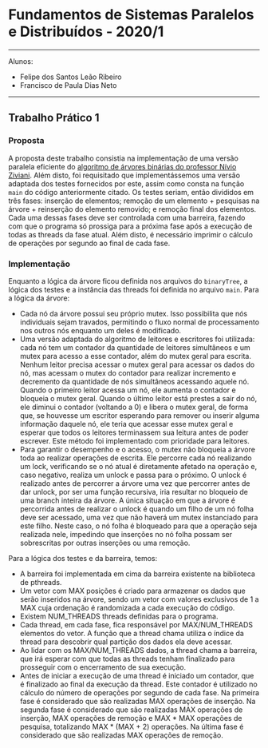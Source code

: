 # Fundamentos de Sistemas Paralelos e Distribuídos - 2020/1
___
Alunos:
- Felipe dos Santos Leão Ribeiro
- Francisco de Paula Dias Neto
___
## Trabalho Prático 1
### Proposta
A proposta deste trabalho consistia na implementação de uma versão paralela eficiente do [algoritmo de árvores binárias do professor Nívio Ziviani](https://www2.dcc.ufmg.br/livros/algoritmos/cap5/codigo/c/5.4a5.10-arvorebinaria.c). Além disto, foi requisitado que implementássemos uma versão adaptada dos testes fornecidos por este, assim como consta na função `main` do código anteriormente citado. Os testes seriam, então divididos em três fases: inserção de elementos; remoção de um elemento + pesquisas na árvore + reinserção do elemento removido; e remoção final dos elementos. Cada uma dessas fases deve ser controlada com uma barreira, fazendo com que o programa só prossiga para a próxima fase após a execução de todas as threads da fase atual. Além disto, é necessário imprimir o cálculo de operações por segundo ao final de cada fase.

### Implementação
Enquanto a lógica da árvore ficou definida nos arquivos do `binaryTree`, a lógica dos testes e a instância das threads foi definida no arquivo `main`. Para a lógica da árvore:
- Cada nó da árvore possui seu próprio mutex. Isso possibilita que nós individuais sejam travados, permitindo o fluxo normal de processamento nos outros nós enquanto um deles é modificado.
- Uma versão adaptada do algoritmo de leitores e escritores foi utilizada: cada nó tem um contador da quantidade de leitores simultâneos e um mutex para acesso a esse contador, além do mutex geral para escrita. Nenhum leitor precisa acessar o mutex geral para acessar os dados do nó, mas acessam o mutex do contador para realizar incremento e decremento da quantidade de nós simultâneos acessando aquele nó. Quando o primeiro leitor acessa um nó, ele aumenta o contador e bloqueia o mutex geral. Quando o último leitor está prestes a sair do nó, ele diminui o contador (voltando a 0) e libera o mutex geral, de forma que, se houvesse um escritor esperando para remover ou inserir alguma informação daquele nó, ele teria que acessar esse mutex geral e esperar que todos os leitores terminassem sua leitura antes de poder escrever. Este método foi implementado com prioridade para leitores.
- Para garantir o desempenho e o acesso, o mutex não bloqueia a árvore toda ao realizar operações de escrita. Ele percorre cada nó realizando um lock, verificando se o nó atual é diretamente afetado na operação e, caso negativo, realiza um unlock e passa para o próximo. O unlock é realizado antes de percorrer a árvore uma vez que percorrer antes de dar unlock, por ser uma função recursiva, iria resultar no bloqueio de uma branch inteira da árvore. A única situação em que a árvore é percorrida antes de realizar o unlock é quando um filho de um nó folha deve ser acessado, uma vez que não haverá um mutex instanciado para este filho. Neste caso, o nó folha é bloqueado para que a operação seja realizada nele, impedindo que inserções no nó folha possam ser sobrescritas por outras inserções ou uma remoção.

Para a lógica dos testes e da barreira, temos:
- A barreira foi implementada em cima da barreira existente na biblioteca de pthreads.
- Um vetor com MAX posições é criado para armazenar os dados que serão inseridos na árvore, sendo um vetor com valores exclusivos de 1 a MAX cuja ordenação é randomizada a cada execução do código.
- Existem NUM_THREADS threads definidas para o programa.
- Cada thread, em cada fase, fica responsável por MAX/NUM_THREADS elementos do vetor. A função que a thread chama utiliza o índice da thread para descobrir qual partição dos dados ela deve acessar.
- Ao lidar com os MAX/NUM_THREADS dados, a thread chama a barreira, que irá esperar com que todas as threads tenham finalizado para prosseguir com o encerramento de sua execução.
- Antes de iniciar a execução de uma thread é iniciado um contador, que é finalizado ao final da execução da thread. Este contador é utilizado no cálculo do número de operações por segundo de cada fase. Na primeira fase é considerado que são realizadas MAX operações de inserção. Na segunda fase é considerado que são realizadas MAX operações de inserção, MAX operações de remoção e MAX * MAX operações de pesquisa, totalizando MAX * (MAX + 2) operações. Na última fase é considerado que são realizadas MAX operações de remoção.
